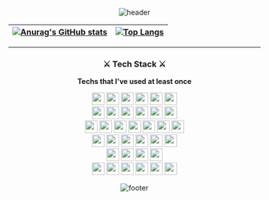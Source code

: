 <div align="center">
  
![header](https://capsule-render.vercel.app/api?type=waving&color=auto&height=200&section=header&text=Jinwook's%20Github🚀&fontSize=90)

|[![Anurag's GitHub stats](https://github-readme-stats.vercel.app/api?username=jinwook-song&show_icons=true&theme=radical)](https://github.com/anuraghazra/github-readme-stats)|[![Top Langs](https://github-readme-stats.vercel.app/api/top-langs/?username=jinwook-song&layout=compact&theme=radical&langs_count=8)](https://github.com/anuraghazra/github-readme-stats)
|--|--|
  
<hr>
<h3>⚔ Tech Stack ⚔</h3>

<strong> Techs that I've used at least once </strong>
  
<img height='25' src="https://img.shields.io/badge/HTML-E34F26?style=flat-square&logo=HTML5&logoColor=white"/>
<img height='25' src="https://img.shields.io/badge/CSS-1572B6?style=flat-square&logo=CSS3&logoColor=white"/>
<img height='25' src="https://img.shields.io/badge/TypeScript-3178C6?style=flat-square&logo=TypeScript&logoColor=white"/>
<img height='25' src="https://img.shields.io/badge/JavaScript-F7DF1E?style=flat-square&logo=JavaScript&logoColor=white"/>
<img height='25' src="https://img.shields.io/badge/Python-3776AB?style=flat-square&logo=Python&logoColor=white"/>
<img height='25' src="https://img.shields.io/badge/Go-00ADD8?style=flat-square&logo=Go&logoColor=white"/>
<br>
<img height='25' src="https://img.shields.io/badge/Pug-A86454?style=flat-square&logo=Pug&logoColor=white"/>
<img height='25' src="https://img.shields.io/badge/Sass-CC6699?style=flat-square&logo=Sass&logoColor=white"/>
<img height='25' src="https://img.shields.io/badge/styled-components-DB7093?style=flat-square&logo=styled-components CSS&logoColor=white"/>
<img height='25' src="https://img.shields.io/badge/Tailwind-06B6D4?style=flat-square&logo=Tailwind CSS&logoColor=white"/>
<img height='25' src="https://img.shields.io/badge/Semantic UI React-35BDB2?style=flat-square&logo=Semantic UI React CSS&logoColor=white"/>
<img height='25' src="https://img.shields.io/badge/Framer-0055FF?style=flat-square&logo=Framer CSS&logoColor=white"/>
<br>
<img height='25' src="https://img.shields.io/badge/Node.js-339933?style=flat-square&logo=Node.js&logoColor=white"/>
<img height='25' src="https://img.shields.io/badge/Express-000000?style=flat-square&logo=Express&logoColor=white"/>
<img height='25' src="https://img.shields.io/badge/React-61DAFB?style=flat-square&logo=React&logoColor=white"/>
<img height='25' src="https://img.shields.io/badge/Next.js-000000?style=flat-square&logo=Next.js&logoColor=white"/>
<img height='25' src="https://img.shields.io/badge/NestJs-E0234E?style=flat-square&logo=NestJs&logoColor=white"/>
<img height='25' src="https://img.shields.io/badge/Socket.io-010101?style=flat-square&logo=Socket.io&logoColor=white"/>
<img height='25' src="https://img.shields.io/badge/WebRTC-333333?style=flat-square&logo=WebRTC&logoColor=white"/>
<br>
<img height='25' src="https://img.shields.io/badge/Redux-764ABC?style=flat-square&logo=Redux&logoColor=white"/>
<img height='25' src="https://img.shields.io/badge/Graphql-E10098?style=flat-square&logo=Graphql&logoColor=white"/>
<img height='25' src="https://img.shields.io/badge/Apollo-311C87?style=flat-square&logo=Apollo GraphQL&logoColor=white"/>
<img height='25' src="https://img.shields.io/badge/Jest-C21325?style=flat-square&logo=Jest&logoColor=white"/>
<img height='25' src="https://img.shields.io/badge/Gulp-CF4647?style=flat-square&logo=Gulp&logoColor=white"/>
<img height='25' src="https://img.shields.io/badge/Webpack-8DD6F9?style=flat-square&logo=Webpack&logoColor=white"/>
<br>
<img height='25' src="https://img.shields.io/badge/AWS-232F3E?style=flat-square&logo=Amazon AWS&logoColor=white"/>
<img height='25' src="https://img.shields.io/badge/MongoDB-47A248?style=flat-square&logo=MongoDB&logoColor=white"/>
<img height='25' src="https://img.shields.io/badge/MySQL-4479A1?style=flat-square&logo=MySQL&logoColor=white"/>
<img height='25' src="https://img.shields.io/badge/PostgreSQL-4169E1?style=flat-square&logo=PostgreSQL&logoColor=white"/>
<br>
<img height='25' src="https://img.shields.io/badge/Git-F05032?style=flat-square&logo=Git&logoColor=white"/>
<img height='25' src="https://img.shields.io/badge/Docker-2496ED?style=flat-square&logo=Docker&logoColor=white"/>
<img height='25' src="https://img.shields.io/badge/Firebase-FFCA28?style=flat-square&logo=Firebase&logoColor=white"/>
<img height='25' src="https://img.shields.io/badge/Netlify-00C7B7?style=flat-square&logo=Netlify&logoColor=white"/>
<img height='25' src="https://img.shields.io/badge/Heroku-430098?style=flat-square&logo=Heroku&logoColor=white"/>
<img height='25' src="https://img.shields.io/badge/Vercel-000000?style=flat-square&logo=Vercel&logoColor=white"/>
<br>
  
![footer](https://capsule-render.vercel.app/api?type=waving&color=auto&height=100&section=footer)
</div>






